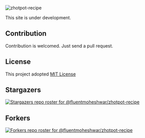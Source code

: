 ![zhotpot-recipe](https://socialify.git.ci/fluentmoheshwar/zhotpot-recipe/image?description=1&font=Inter&forks=1&language=1&name=1&owner=1&pattern=Plus&pulls=1&stargazers=1&theme=Dark)

This site is under development.

## Contribution
Contribution is welcomed. Just send a pull request.

## License 
This project adopted [MIT License](https://raw.githubusercontent.com/fluentmoheshwar/zhotpot-recipe/main/LICENSE)

## Stargazers
[![Stargazers repo roster for @fluentmoheshwar/zhotpot-recipe](https://reporoster.com/stars/dark/fluentmoheshwar/zhotpot-recipe)](https://github.com/fluentmoheshwar/zhotpot-recipe/stargazers)

## Forkers
[![Forkers repo roster for @fluentmoheshwar/zhotpot-recipe](https://reporoster.com/forks/dark/fluentmoheshwar/zhotpot-recipe)](https://github.com/fluentmoheshwar/zhotpot-recipe/network/members)
